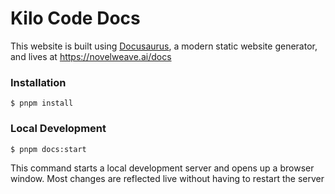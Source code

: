# Kilo Code Docs

This website is built using [Docusaurus](https://docusaurus.io/), a modern static website generator, and lives at https://novelweave.ai/docs

### Installation

```
$ pnpm install
```

### Local Development

```
$ pnpm docs:start
```

This command starts a local development server and opens up a browser window. Most changes are reflected live without having to restart the server
